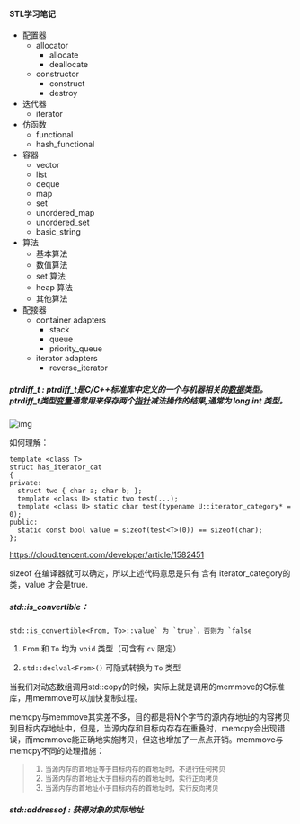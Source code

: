 #### STL学习笔记

- 配置器
  - allocator
    - allocate
    - deallocate
  - constructor
    - construct
    - destroy
- 迭代器
  - iterator
- 仿函数
  - functional
  - hash_functional
- 容器
  - vector
  - list
  - deque
  - map
  - set
  - unordered_map
  - unordered_set
  - basic_string
- 算法
  - 基本算法
  - 数值算法
  - set 算法
  - heap 算法
  - 其他算法
- 配接器
  - container adapters
    - stack
    - queue
    - priority_queue
  - iterator adapters
    - reverse_iterator



##### ptrdiff_t : ptrdiff_t是C/C++标准库中定义的一个与机器相关的[数据](https://baike.baidu.com/item/数据/5947370)类型。ptrdiff_t类型[变量](https://baike.baidu.com/item/变量/3956968)通常用来保存两个[指针](https://baike.baidu.com/item/指针/2878304)减法操作的结果,通常为 long int 类型。



![img](https://images2015.cnblogs.com/blog/779368/201509/779368-20150921091623319-1554443006.png)



如何理解：

```
template <class T>
struct has_iterator_cat
{
private:
  struct two { char a; char b; };
  template <class U> static two test(...);
  template <class U> static char test(typename U::iterator_category* = 0);
public:
  static const bool value = sizeof(test<T>(0)) == sizeof(char);
};
```

https://cloud.tencent.com/developer/article/1582451

sizeof 在编译器就可以确定，所以上述代码意思是只有 含有 iterator_category的类，value 才会是true.





##### std::is_convertible：

```
std::is_convertible<From, To>::value` 为 `true`，否则为 `false
```

1. `From` 和 `To` 均为 `void` 类型（可含有 `cv` 限定）

2. `std::declval<From>()` 可隐式转换为 `To` 类型





当我们对动态数组调用std::copy的时候，实际上就是调用的memmove的C标准库，用memmove可以加快复制过程。

memcpy与memmove其实差不多，目的都是将N个字节的源内存地址的内容拷贝到目标内存地址中，但是，当源内存和目标内存存在重叠时，memcpy会出现错误，而memmove能正确地实施拷贝，但这也增加了一点点开销。memmove与memcpy不同的处理措施：

> 1. `当源内存的首地址等于目标内存的首地址时，不进行任何拷贝`
> 2. `当源内存的首地址大于目标内存的首地址时，实行正向拷贝`
> 3. `当源内存的首地址小于目标内存的首地址时，实行反向拷贝`





##### std::addressof : 获得对象的实际地址